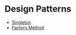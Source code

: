 # Design Patterns

- [Singleton](https://dincersipka.medium.com/singleton-tasar%C4%B1m-kal%C4%B1b%C4%B1-7c9213d3c223)
- [Factory Method](https://dincersipka.medium.com/factory-method-tasar%C4%B1m-kal%C4%B1b%C4%B1-efce8999e9f1)
